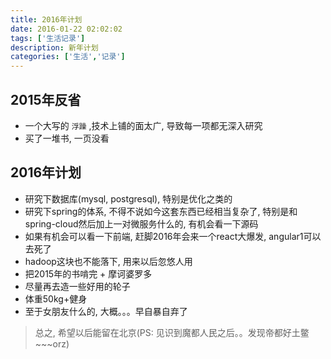 ```yaml
---
title: 2016年计划
date: 2016-01-22 02:02:02
tags: ['生活记录']
description: 新年计划
categories: ['生活','记录']
---
```



## 2015年反省

+ 一个大写的 `浮躁` ,技术上铺的面太广, 导致每一项都无深入研究
+ 买了一堆书, 一页没看

## 2016年计划

+ 研究下数据库(mysql, postgresql), 特别是优化之类的
+ 研究下spring的体系, 不得不说如今这套东西已经相当复杂了, 特别是和spring-cloud然后加上一对微服务什么的, 有机会看一下源码
+ 如果有机会可以看一下前端, 赶脚2016年会来一个react大爆发, angular1可以去死了
+ hadoop这块也不能落下, 用来以后忽悠人用
+ 把2015年的书啃完 + 摩诃婆罗多
+ 尽量再去造一些好用的轮子
+ 体重50kg+健身
+ 至于女朋友什么的, 大概。。。早自暴自弃了


> 总之, 希望以后能留在北京(PS: 见识到魔都人民之后。。发现帝都好土鳖~~~orz)